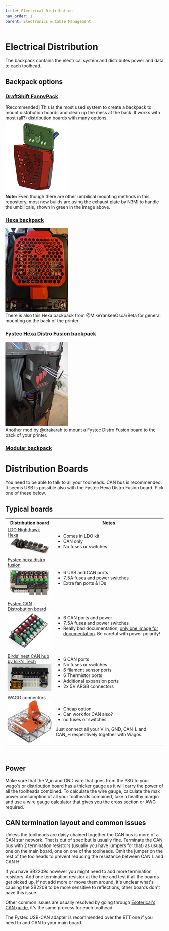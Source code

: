```yaml
---
title: Electrical Distribution
nav_order: 1
parent: Electronics & Cable Management
---
```

<!-- Use the page layout at TOC.md:  https://github.com/sdylewski/StealthChanger/blob/main/docs/TOC.md -->

# Electrical Distribution
The backpack contains the electrical system and distributes power and data to each toolhead. 

## Backpack options

### [DraftShift FannyPack](https://github.com/DraftShift/CableManagement/tree/main/FannyPack)
[Recommended] This is the most used system to create a backpack to mount distribution boards and clean up the mess at the back. It works with most (all?) distribution boards with many options. <br>
<img src="../media/CableManagement/FP_cover.png" width="200"><br>
<b>Note:</b>  Even though there are other umbilical mounting methods in this repository, most new builds are using the exhaust plate by N3MI to handle the umbilicals, shown in green in the image above.

### [Hexa backpack](https://github.com/MikeYankeeOscarBeta/hexabackpack)
<img src="../media/CableManagement/hexabackpack_n3mi_pic2.jpg" width="200"> <br>
There is also this Hexa backpack from @MikeYankeeOscarBeta for general mounting on the back of the printer.

### [Fystec Hexa Distro Fusion backpack](https://www.printables.com/model/1366367-fysetc-hexa-distro-fusion-backpack)
[<img src="../media/CableManagement/fystec_hexa_fusion_backpack.png" width=200>](https://www.printables.com/model/1366367-fysetc-hexa-distro-fusion-backpack)<br>
Another mod by @drakarah to mount a Fystec Distro Fusion board to the back of your printer.

### [Modular backpack](https://github.com/onsimon/modular-backpack)


# Distribution Boards
You need to be able to talk to all your toolheads. CAN bus is recommended. It seems USB is possible also with the Fystec Hexa Distro Fusion board. Pick one of these below.
## Typical boards

<table>
	<tr><th>Distribution board</th><th>Notes</th></tr>
	<tr><td><a href="https://docs.ldomotors.com/en/Toolboard/Nitehawk-Hexa">LDO Nighthawk Hexa</a><br>
		<img src="../media/CableManagement/nitehawk_hexa_3.jpg" width=200></td>
		<td><ul><li>Comes in LDO kit</li>
			<li>CAN only</li>
			<li>No fuses or switches</li>
		</ul></td></tr>
	<tr><td><a href="https://wiki.fysetc.com/docs/hexa_distro_fusion">Fystec hexa distro fusion</a><br>
		<img src="../media/CableManagement/Fystec_hexa_distro_fusion.png" width=200></td>
		<td><ul><li>6 USB and CAN ports</li>
			<li>7.5A fuses and power switches</li>
			<li>Extra fan ports & IOs</li>
		</ul></td></tr>
	<tr><td><a href="">Fystec CAN Distrobution board</a><br>
		<img src="../media/CableManagement/Fystec_can_distribution.jpg" width=200></td><td><ul>
			<li>6 CAN ports and power</li>
			<li>7.5A fuses and power switches</li>
			<li>Really bad documentation, <a href="https://github.com/FYSETC/Tool-Distribution-Board/blob/main/TBD%20Wiring.jpg">only one image for documentation</a>. Be careful with power polarity!</li>
		</ul></td></tr>
	<tr><td><a href="https://store.isiks.tech/products/birds-nest-can">Birds' nest CAN hub by Isik's Tech</a><br>
		<img src="../media/CableManagement/Birds_nest_CAN.png" width=200></td>
		<td><ul><li>6 CAN ports</li>
			<li>No fuses or switches</li>
			<li>6 filament sensor ports</li>
			<li>6 Thermistor ports</li>
			<li>Additional expansion ports</li>
			<li>2x 5V ARGB connectors</li>
		</ul></td></tr>
	<tr><td>WAGO connectors<br>
	<img src="../media/CableManagement/wago.jpg" width="200"></td><td>
	<ul><li>Cheap option</li>
	<li>Can work for CAN also?</li>
	<li>no fuses or switches</li>
	</ul>
	Just connect all your V_in, GND, CAN_L and CAN_H respectively together with Wagos.
	</td></tr>
</table>
<br>


## Power
Make sure that the V_in and GND wire that goes from the PSU to your wago's or distribution board has a thicker gauge as it will carry the power of all the toolheads combined. To calculate the wire gauge, calculate the max power consumption of all your toolheads combined, take a healthy margin and use a wire gauge calculator that gives you the cross section or AWG required.


## CAN termination layout and common issues

Unless the toolheads are daisy chained together the CAN bus is more of a CAN star network. That is out of spec but is usually fine. Terminate the CAN bus with 2 termination resistors (usually you have jumpers for that) as usual, one on the main board, one on one of the toolheads. Omit the jumper on the rest of the toolheads to prevent reducing the resistance between CAN L and CAN H.

If you have SB2209s however you might need to add more termination resistors. Add one termination resistor at the time and test if all the boards get picked up, if not add more or move them around, it's unclear what's causing the SB2209 to be more sensitive to reflections, other boards don't have this issue.

Other common issues are usually resolved by going through [Esoterical's CAN guide](https://canbus.esoterical.online/), it's the same process for each toolhead.

The Fystec USB-CAN adapter is recommended over the BTT one if you need to add CAN to your main board.





